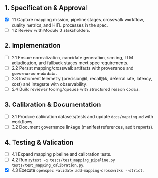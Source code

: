 ## 1. Specification & Approval
- [x] 1.1 Capture mapping mission, pipeline stages, crosswalk workflow, quality metrics, and HITL processes in the spec.
- [ ] 1.2 Review with Module 3 stakeholders.

## 2. Implementation
- [ ] 2.1 Ensure normalization, candidate generation, scoring, LLM adjudication, and fallback stages meet spec requirements.
- [ ] 2.2 Persist mapping/crosswalk artifacts with provenance and governance metadata.
- [ ] 2.3 Instrument telemetry (precision@1, recall@k, deferral rate, latency, cost) and integrate with observability.
- [ ] 2.4 Build reviewer tooling/queues with structured reason codes.

## 3. Calibration & Documentation
- [ ] 3.1 Produce calibration datasets/tests and update `docs/mapping.md` with workflows.
- [ ] 3.2 Document governance linkage (manifest references, audit reports).

## 4. Testing & Validation
- [ ] 4.1 Expand mapping pipeline and calibration tests.
- [ ] 4.2 Run `pytest -q tests/test_mapping_pipeline.py tests/test_mapping_calibration.py`.
- [x] 4.3 Execute `openspec validate add-mapping-crosswalks --strict`.
